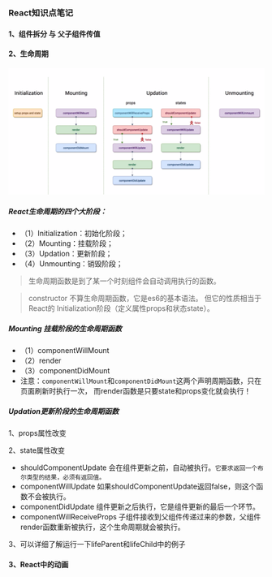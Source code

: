 ### React知识点笔记

#### 1、组件拆分 与 父子组件传值


#### 2、生命周期

![React生命周期图](./src/React_生命周期.png)

##### React生命周期的四个大阶段：
- （1）Initialization：初始化阶段；
- （2）Mounting：挂载阶段；
- （3）Updation：更新阶段；
- （4）Unmounting：销毁阶段；

> 生命周期函数是到了某一个时刻组件会自动调用执行的函数。

> constructor 不算生命周期函数，它是es6的基本语法。
>但它的性质相当于React的 Initialization阶段（定义属性props和状态state）。

##### Mounting 挂载阶段的生命周期函数
- （1）componentWillMount
- （2）render
- （3）componentDidMount
- 注意：`componentWillMount`和`componentDidMount`这两个声明周期函数，只在页面刷新时执行一次，
而render函数是只要state和props变化就会执行！

##### Updation更新阶段的生命周期函数
1、props属性改变

2、state属性改变

- shouldComponentUpdate 会在组件更新之前，自动被执行。`它要求返回一个布尔类型的结果，必须有返回值。`
- componentWillUpdate 如果shouldComponentUpdate返回false，则这个函数不会被执行。
- componentDidUpdate 组件更新之后执行，它是组件更新的最后一个环节。
- componentWillReceiveProps 子组件接收到父组件传递过来的参数，父组件render函数重新被执行，这个生命周期就会被执行。

3、可以详细了解运行一下lifeParent和lifeChild中的例子


#### 3、React中的动画




 


